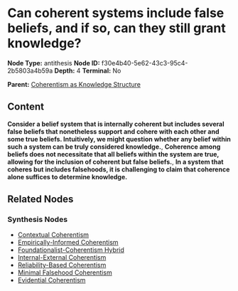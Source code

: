 # Can coherent systems include false beliefs, and if so, can they still grant knowledge?

**Node Type:** antithesis
**Node ID:** f30e4b40-5e62-43c3-95c4-2b5803a4b59a
**Depth:** 4
**Terminal:** No

**Parent:** [Coherentism as Knowledge Structure](coherentism-as-knowledge-structure-synthesis-bba96cbb-c915-476c-a53f-b356ca9c6f2a.md)

## Content

**Consider a belief system that is internally coherent but includes several false beliefs that nonetheless support and cohere with each other and some true beliefs. Intuitively, we might question whether any belief within such a system can be truly considered knowledge.**, **Coherence among beliefs does not necessitate that all beliefs within the system are true, allowing for the inclusion of coherent but false beliefs.**, **In a system that coheres but includes falsehoods, it is challenging to claim that coherence alone suffices to determine knowledge.**

## Related Nodes

### Synthesis Nodes

- [Contextual Coherentism](contextual-coherentism-synthesis-6d759e0f-e519-43fa-8be4-16237d70133b.md)
- [Empirically-Informed Coherentism](empirically-informed-coherentism-synthesis-e6646dc6-5013-4ac2-9dab-81ff3aa01590.md)
- [Foundationalist-Coherentism Hybrid](foundationalist-coherentism-hybrid-synthesis-2fd54158-a634-416d-bd0a-a48c72f1a483.md)
- [Internal-External Coherentism](internal-external-coherentism-synthesis-763ec4f3-61ff-4dab-b86b-c81db2239c33.md)
- [Reliability-Based Coherentism](reliability-based-coherentism-synthesis-c2dd05aa-bf0b-469d-bba9-7f1bb2d03cff.md)
- [Minimal Falsehood Coherentism](minimal-falsehood-coherentism-synthesis-2a420282-8beb-4e43-aab6-4f9c7413b11a.md)
- [Evidential Coherentism](evidential-coherentism-synthesis-ca864e40-65b3-48be-96fa-1b6a753c2d91.md)
